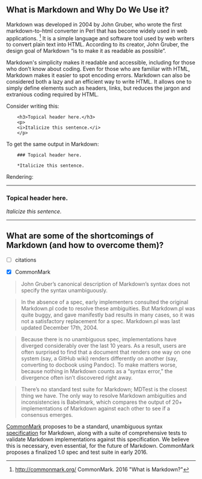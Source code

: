 ## What is Markdown and Why Do We Use it?

Markdown was developed in 2004 by John Gruber, who wrote the first markdown-to-html converter in Perl that has become widely used in web applications. [^commonmark] It is a simple language and software tool used by web writers to convert plain text into HTML. According to its creator, John Gruber, the design goal of Markdown “is to make it as readable as possible”.

<!-- Citation needed for comment above -->

Markdown's simplicity makes it readable and accessible, including for those who don’t know about coding. Even for those who are familiar with HTML, Markdown makes it easier to spot encoding errors. Markdown can also be considered both a lazy and an efficient way to write HTML. It allows one to simply define elements such as headers, links, but reduces the jargon and extranious coding required by HTML. 

Consider writing this:

```
	<h3>Topical header here.</h3>
	<p>
	<i>Italicize this sentence.</i>
	</p>
```

To get the same output in Markdown:

```
	### Topical header here.

	*Italicize this sentence.
```

Rendering:

----

### Topical header here.

*Italicize this sentence.*

----


## What are some of the shortcomings of Markdown (and how to overcome them)?

- [ ] citations

- [x] CommonMark

> John Gruber’s canonical description of Markdown’s syntax does not specify the syntax unambiguously.

> In the absence of a spec, early implementers consulted the original Markdown.pl code to resolve these ambiguities. But Markdown.pl was quite buggy, and gave manifestly bad results in many cases, so it was not a satisfactory replacement for a spec. Markdown.pl was last updated December 17th, 2004.

> Because there is no unambiguous spec, implementations have diverged considerably over the last 10 years. As a result, users are often surprised to find that a document that renders one way on one system (say, a GitHub wiki) renders differently on another (say, converting to docbook using Pandoc). To make matters worse, because nothing in Markdown counts as a “syntax error,” the divergence often isn’t discovered right away.

> There’s no standard test suite for Markdown; MDTest is the closest thing we have. The only way to resolve Markdown ambiguities and inconsistencies is Babelmark, which compares the output of 20+ implementations of Markdown against each other to see if a consensus emerges. 


[CommonMark](http://commonmark.org/) proposes to be a standard, unambiguous syntax [specification](http://spec.commonmark.org/) for Markdown, along with a suite of comprehensive tests to validate Markdown implementations against this specification. We believe this is necessary, even essential, for the future of Markdown.  CommonMark proposes a finalized 1.0 spec and test suite in early 2016.



<!-- 

NOTE: At some point we should introduce a discussion about how Markdown is currently without a 'standard'.

Flavours  of Markdown include:

* John Gruber’s original Markdown
* Github-flavored Markdown
* PHP Markdown Extra
* Pandoc
* MultiMarkdown

-->

[^commonmark]:http://commonmark.org/ CommonMark. 2016 "What is Markdown?" 
